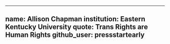   ---
name: Allison Chapman
institution: Eastern Kentucky University
quote: Trans Rights are Human Rights
github_user: pressstartearly
---
